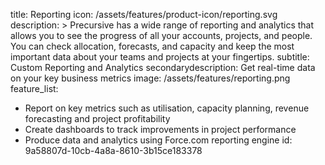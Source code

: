 title: Reporting
icon: /assets/features/product-icon/reporting.svg
description: >
  Precursive has a wide range of reporting and analytics that allows you to see the progress of all
  your accounts, projects, and people. You can check allocation, forecasts, and capacity and keep the
  most important data about your teams and projects at your fingertips.
subtitle: Custom Reporting and Analytics
secondarydescription: Get real-time data on your key business metrics
image: /assets/features/reporting.png
feature_list:
  - >
    Report on key metrics such as utilisation, capacity planning, revenue forecasting and project
    profitability
  - Create dashboards to track improvements in project performance
  - Produce data and analytics using Force.com reporting engine
id: 9a58807d-10cb-4a8a-8610-3b15ce183378
